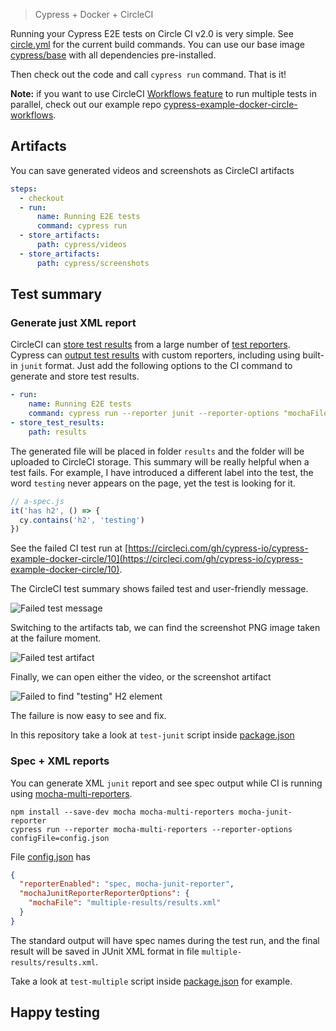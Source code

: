 
> Cypress + Docker + CircleCI 

Running your Cypress E2E tests on Circle CI v2.0 is very simple.
See [circle.yml](.circleci/circle.yml) for the current build commands.
You can use our base image
[cypress/base](https://hub.docker.com/r/cypress/base/) with all
dependencies pre-installed.

Then check out the code and call `cypress run` command. That is it!


**Note:** if you want to use CircleCI [Workflows feature][workflows] to run
multiple tests in parallel, check out our example repo
[cypress-example-docker-circle-workflows][workflows-repo].

[workflows]: https://circleci.com/docs/2.0/workflows/
[workflows-repo]: https://github.com/cypress-io/cypress-example-docker-circle-workflows

## Artifacts

You can save generated videos and screenshots as CircleCI artifacts

```yaml
steps:
  - checkout
  - run:
      name: Running E2E tests
      command: cypress run
  - store_artifacts:
      path: cypress/videos
  - store_artifacts:
      path: cypress/screenshots
```

## Test summary

### Generate just XML report

CircleCI can [store test results](https://circleci.com/docs/2.0/configuration-reference/#store_test_results)
from a large number of [test reporters](https://circleci.com/docs/1.0/test-metadata/#metadata-collection-in-custom-test-steps).
Cypress can [output test results](https://on.cypress.io/reporters)
with custom reporters, including using built-in `junit` format.
Just add the following options to the CI command to generate and store test
results.

```yaml
- run:
    name: Running E2E tests
    command: cypress run --reporter junit --reporter-options "mochaFile=results/my-test-output.xml"
- store_test_results:
    path: results
```

The generated file will be placed in folder `results` and the folder will be
uploaded to CircleCI storage. This summary will be really helpful when a test
fails. For example, I have introduced a different label into the test, the
word `testing` never appears on the page, yet the test is looking for it.

```js
// a-spec.js
it('has h2', () => {
  cy.contains('h2', 'testing')
})
```

See the failed CI test run at
[https://circleci.com/gh/cypress-io/cypress-example-docker-circle/10](https://circleci.com/gh/cypress-io/cypress-example-docker-circle/10).

The CircleCI test summary shows failed test and user-friendly message.

![Failed test message](screenshots/failed-test-summary.png)

Switching to the artifacts tab, we can find the screenshot PNG image taken
at the failure moment.

![Failed test artifact](screenshots/failed-test-screenshot-artifact.png)

Finally, we can open either the video, or the screenshot artifact

![Failed to find "testing" H2 element](screenshots/failed-screenshot.png)

The failure is now easy to see and fix.

In this repository take a look at `test-junit` script inside [package.json](package.json)

### Spec + XML reports

You can generate XML `junit` report and see spec output while CI is running
using [mocha-multi-reporters](https://github.com/stanleyhlng/mocha-multi-reporters).

```text
npm install --save-dev mocha mocha-multi-reporters mocha-junit-reporter
cypress run --reporter mocha-multi-reporters --reporter-options configFile=config.json
```

File [config.json](config.json) has

```json
{
  "reporterEnabled": "spec, mocha-junit-reporter",
  "mochaJunitReporterReporterOptions": {
    "mochaFile": "multiple-results/results.xml"
  }
}
```

The standard output will have spec names during the test run, and the final result will be
saved in JUnit XML format in file `multiple-results/results.xml`.

Take a look at `test-multiple` script inside [package.json](package.json) for example.

## Happy testing
